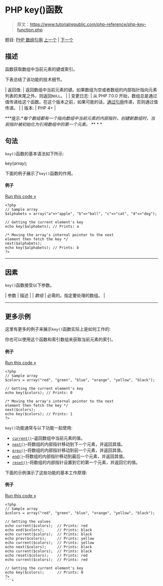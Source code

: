 # PHP key()函数

> 原文：<https://www.tutorialrepublic.com/php-reference/php-key-function.php>

题目: [PHP 数组引用](php-array-functions.php) [上一个](php-in-array-function.php) | [下一个](php-krsort-function.php)

## 描述

函数获取数组中当前元素的键或索引。

下表总结了该功能的技术细节。

| 返回值: | 返回数组中当前元素的键。如果数组为空或者数组的内部指针指向元素列表的末尾之外，则返回`NULL`。 |
| 变更日志: | 从 PHP 7.0.0 开始，数组总是通过值传递给这个函数。在这个版本之前，如果可能的话，[通过引用](/php-tutorial/php-functions.php#pass-arguments-by-reference)传递，否则通过值传递。 |
| 版本: | PHP 4+ |

 ***提示:**每个数组都有一个指向数组中当前元素的内部指针。创建新数组时，当前指针被初始化为引用数组中的第一个元素。*  ** * *

## 句法

`key()`函数的基本语法如下所示:

key(*array*);

下面的例子展示了`key()`函数的作用。

#### 例子

[Run this code »](../codelab.php?topic=php&file=fetch-a-key-from-an-array "Run this code to view the output")

```
<?php
// Sample array
$alphabets = array("a"=>"apple", "b"=>"ball", "c"=>"cat", "d"=>"dog");

// Getting the current element's key
echo key($alphabets); // Prints: a

/* Moving the array's internal pointer to the next 
element then fetch the key */
next($alphabets);
echo key($alphabets); // Prints: b
?>
```

* * *

## 因素

`key()`函数接受以下参数。

| 参数 | 描述 |
| *数组* | 必需的。指定要处理的数组。 |

* * *

## 更多示例

这里有更多的例子来展示`key()`函数实际上是如何工作的:

你也可以使用这个函数和索引数组来获取当前元素的索引。

#### 例子

[Run this code »](../codelab.php?topic=php&file=fetch-index-of-current-element "Run this code to view the output")

```
<?php
// Sample array
$colors = array("red", "green", "blue", "orange", "yellow", "black");

// Getting the current element's key
echo key($colors); // Prints: 0

/* Moving the array's internal pointer to the next 
element then fetch the key */
next($colors);
echo key($colors); // Prints: 1
?>
```

`key()`功能通常与以下功能一起使用:

*   [`current()`](php-current-function.php)–返回数组中当前元素的值。
*   [`next()`](php-next-function.php)–将数组的内部指针移动到下一个元素，并返回其值。
*   [`prev()`](php-prev-function.php)–将数组的内部指针移动到前一个元素，并返回其值。
*   [`end()`](php-end-function.php)–将数组的内部指针移动到最后一个元素，并返回其值。
*   [`reset()`](php-reset-function.php)–将数组的内部指针设置到它的第一个元素，并返回它的值。

下面的示例演示了这些功能的基本工作原理:

#### 例子

[Run this code »](../codelab.php?topic=php&file=using-key-with-other-related-functions "Run this code to view the output")

```
<?php
// Sample array
$colors = array("red", "green", "blue", "orange", "yellow", "black");

// Getting the values 
echo current($colors);  // Prints: red
echo end($colors);      // Prints: black
echo current($colors);  // Prints: black
echo prev($colors);     // Prints: yellow
echo current($colors);  // Prints: yellow
echo next($colors);     // Prints: black
echo current($colors);  // Prints: black
echo reset($colors);    // Prints: red
echo current($colors);  // Prints: red

// Getting the current element's key
echo key($colors);      // Prints: 0
?>
```*